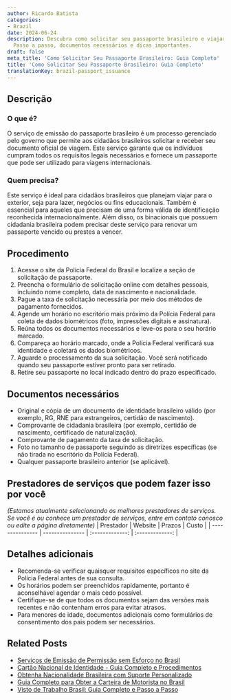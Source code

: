 ```yaml
---
author: Ricardo Batista
categories:
- Brazil
date: 2024-06-24
description: Descubra como solicitar seu passaporte brasileiro e viajar para o exterior.
  Passo a passo, documentos necessários e dicas importantes.
draft: false
meta_title: 'Como Solicitar Seu Passaporte Brasileiro: Guia Completo'
title: 'Como Solicitar Seu Passaporte Brasileiro: Guia Completo'
translationKey: brazil-passport_issuance
---
```



## Descrição
### O que é?
O serviço de emissão do passaporte brasileiro é um processo gerenciado pelo governo que permite aos cidadãos brasileiros solicitar e receber seu documento oficial de viagem. Este serviço garante que os indivíduos cumpram todos os requisitos legais necessários e fornece um passaporte que pode ser utilizado para viagens internacionais.

### Quem precisa?
Este serviço é ideal para cidadãos brasileiros que planejam viajar para o exterior, seja para lazer, negócios ou fins educacionais. Também é essencial para aqueles que precisam de uma forma válida de identificação reconhecida internacionalmente. Além disso, os binacionais que possuem cidadania brasileira podem precisar deste serviço para renovar um passaporte vencido ou prestes a vencer.

## Procedimento

1. Acesse o site da Polícia Federal do Brasil e localize a seção de solicitação de passaporte.
2. Preencha o formulário de solicitação online com detalhes pessoais, incluindo nome completo, data de nascimento e nacionalidade.
3. Pague a taxa de solicitação necessária por meio dos métodos de pagamento fornecidos.
4. Agende um horário no escritório mais próximo da Polícia Federal para coleta de dados biométricos (foto, impressões digitais e assinatura).
5. Reúna todos os documentos necessários e leve-os para o seu horário marcado.
6. Compareça ao horário marcado, onde a Polícia Federal verificará sua identidade e coletará os dados biométricos.
7. Aguarde o processamento da sua solicitação. Você será notificado quando seu passaporte estiver pronto para ser retirado.
8. Retire seu passaporte no local indicado dentro do prazo especificado.


## Documentos necessários

- Original e cópia de um documento de identidade brasileiro válido (por exemplo, RG, RNE para estrangeiros, certidão de nascimento).
- Comprovante de cidadania brasileira (por exemplo, certidão de nascimento, certificado de naturalização).
- Comprovante de pagamento da taxa de solicitação.
- Foto no tamanho de passaporte seguindo as diretrizes específicas (se não tirada no escritório da Polícia Federal).
- Qualquer passaporte brasileiro anterior (se aplicável).


## Prestadores de serviços que podem fazer isso por você
_(Estamos atualmente selecionando os melhores prestadores de serviços. Se você é ou conhece um prestador de serviços, entre em contato conosco ou edite a página diretamente)_
| Prestador       |     Website     |     Prazos       |       Custo     |
| --------------- | --------------- |  :-------------: | :-------------: |

## Detalhes adicionais

- Recomenda-se verificar quaisquer requisitos específicos no site da Polícia Federal antes de sua consulta.
- Os horários podem ser preenchidos rapidamente, portanto é aconselhável agendar o mais cedo possível.
- Certifique-se de que todos os documentos sejam das versões mais recentes e não contenham erros para evitar atrasos.
- Para menores de idade, documentos adicionais como formulários de consentimento dos pais podem ser necessários.
## Related Posts

- [Serviços de Emissão de Permissão sem Esforço no Brasil](https://tramitit.com/portuguese/guides/brazil/emissão_de_alvará/)
- [Cartão Nacional de Identidade - Guia Completo e Procedimentos](https://tramitit.com/portuguese/guides/brazil/documento_de_identidade/)
- [Obtenha Nacionalidade Brasileira com Suporte Personalizado](https://tramitit.com/portuguese/guides/brazil/solicitação_de_nacionalidade/)
- [Guia Completo para Obter a Carteira de Motorista no Brasil](https://tramitit.com/portuguese/guides/brazil/carteira_de_motorista/)
- [Visto de Trabalho Brasil: Guia Completo e Passo a Passo](https://tramitit.com/portuguese/guides/brazil/visto_de_trabalho/)